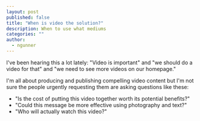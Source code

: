 ```yaml
---
layout: post
published: false
title: "When is video the solution?"
description: When to use what mediums
categories: ""
author: 
  - ngunner
---
```


I've been hearing this a lot lately: "Video is important" and "we should do a video for that" and "we need to see more videos on our homepage."

I'm all about producing and publishing compelling video content but I'm not sure the people urgently requesting them are asking questions like these: 
- "Is the cost of putting this video together worth its potential benefits?"
- "Could this message be more effective using photography and text?"
- "Who will actually watch this video?"
